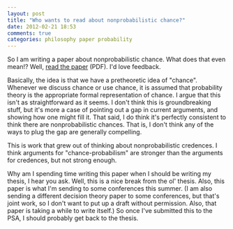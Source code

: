 ```yaml
---
layout: post
title: "Who wants to read about nonprobabilistic chance?"
date: 2012-02-21 18:53
comments: true
categories: philosophy paper probability
---
```

So I am writing a paper about nonprobabilistic chance.
What does that even mean!?
Well, [read the paper](http://www.seamusbradley.net/Papers/nonprobchance.pdf) (PDF).
I'd love feedback.

Basically, the idea is that we have a pretheoretic idea
of "chance".
Whenever we discuss chance or use chance, 
it is assumed that probability theory is 
the appropriate formal representation of chance.
I argue that this isn't as straightforward
as it seems.
I don't think this is groundbreaking stuff,
but it's more a case of pointing out
a gap in current arguments,
and showing how one might fill it.
That said, I do think it's perfectly consistent to 
think there are nonprobabilistic chances.
That is, I don't think any of the ways to plug the gap are
generally compelling.
<!-- more -->

This is work that grew out of thinking about
nonprobabilistic credences.
I think arguments for "chance-probabilism"
are stronger than the arguments for credences,
but not strong enough.

Why am I spending time writing this paper when I should 
be writing my thesis, I hear you ask.
Well, this is a nice break from the ol' thesis.
Also, this paper is what I'm sending to some conferences
this summer.
(I am also sending a different decision theory paper to
some conferences, but that's joint work, so 
I don't want to put up a draft without permission.
Also, that paper is taking a while to write itself.)
So once I've submitted this to the PSA, 
I should probably get back to the thesis.